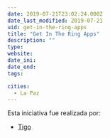 ```yaml
---
date: 2019-07-21T23:02:24.000Z
date_last_modified: 2019-07-21
uid: get-in-the-ring-apps
title: "Get In The Ring Apps"
description: ""
type: 
website: 
date_ini: 
date_end: 
tags:

cities: 
  - La Paz
---
```


Esta iniciativa fue realizada por:

- [Tigo](/i/tigo.html)

